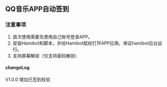 ## QQ音乐APP自动签到

### 注意事项

1. 首次使用需要先使用自己账号登录APP。
1. 安装Hamibot和脚本，并给Hamibot赋权打开APP应用。保证hamibot后台运行。
1. 支持屏幕解锁（仅支持密码解锁）

#### changeLog

V1.0.0  增加已签到校验
